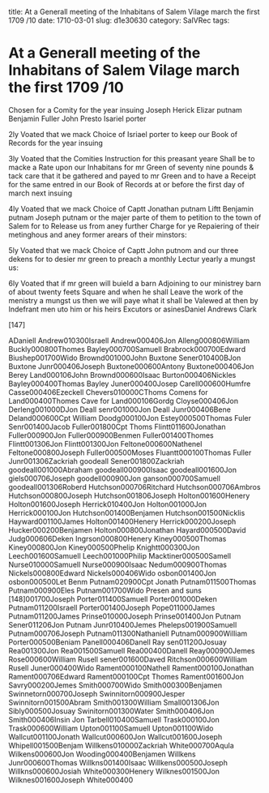 title: At a Generall meeting of the Inhabitans of Salem Vilage march the first 1709 /10
date: 1710-03-01
slug: d1e30630
category: SalVRec
tags: 


<div markdown class="doc" id="d1e30630">


# At a Generall meeting of the Inhabitans of Salem Vilage march the first 1709 /10 

Chosen for a Comity for the year insuing Joseph Herick Elizar putnam Benjamin Fuller John Presto Isariel porter

2ly Voated that we mack Choice of Isriael porter to keep our Book of Records for the year insuing

3ly Voated that the Comities Instruction for this preasant yeare Shall be to macke a Rate upon our Inhabitans for mr Green of seventy nine pounds & tack care that it be gathered and payed to mr Green and to have a Receipt for the same entred in our Book of Records at or before the first day of march next insuing

4ly Voated that we mack Choice of Captt Jonathan putnam Liftt Benjamin putnam Joseph putnam or the majer parte of them to petition to the town of Salem for to Release us from aney further Charge for ye Repaiering of their metinghous and aney former arears of their minstors:

5ly Voated that we mack Choice of Captt John putnom and our three dekens for to desier mr green to preach a monthly Lectur yearly a mungst us:

6ly Voated that if mr green will buield a barn Adjoining to our ministrey barn of about twenty feets Square and when he shall Leave the work of the menistry a mungst us then we will paye what it shall be Valewed at then by Indefrant men uto him or his heirs Excutors or asinesDaniel Andrews Clark

[147]

ADaniell Andrew010300Israell Andrew000406Jon Alleng000806William Buckly000800Thomes Bayley000700Samuell Brabrock000700Edward Biushep001700Wido Brownd001000John Buxtone Sener010400BJon Buxtone Junr000406Joseph Buxtone000600Antony Buxtone000406Jon Berey Land000106John Brownd000600Isaac Burton000406Nickles Bayley000400Thomas Bayley Juner000400Josep Carell000600Humfre Casse000406Ezeckell Chevers010000CThoms Comens for Land000400Thomes Cave for Land000106Gordg Cloyse000406Jon Derleng001000DJon Deall senr001000Jon Deall Junr000406Bene Deland000600Cpt William Doodg000100Jon Estey000500Thomas Fuler Senr001400Jacob Fuller001800Cpt Thoms Flintt011600Jonathan Fuller000900Jon Fuller000900Benmen Fuller001400Thomes Flintt001306Jon Flintt001300Jon Feltone000600Nathenel Feltone000800Joseph Fuller000500Moses Fluantt000100Thomas Fuller Junr001306Zackriah goodeall Sener001800Zackriah goodeall001000Abraham goodeall000900Isaac goodeall001600Jon giels000706Joseph goodell000900Jon ganson000700Samuell goodeall001306Roberd Hutchson000706Ritchard Hutchson000706Ambros Hutchson000800Joseph Hutchson001806Joseph Holton001600Henery Holton001600Joseph Herrick010400Jon Holton001000Jon Herrick000100Jon Hutchson001400Benjamen Hutchson001500Nicklis Hayward001100James Holton001400Henery Herrick000200Joseph Hucker000200Benjamen Holton000800Jonathan Hayard000500David Judg000606Deken Ingrson000800Henery Kiney000500Thomas Kiney000800Jon Kiney000500Phelip Knightt000300Jon Leech001600Samuell Leech001000Philip Macktiner000500Samell Nurse010000Samuell Nurse000900Isaac Nedum000900Thomas Nickels000800Edward Nickels000406Wido osbon001400Jon osbon000500Let Benm Putnam020900Cpt Jonath Putnam011500Thomas Putnam000900Eles Putnam001700Wido Presen and suns [148]001700Joseph Porter011400Samuell Porter001000Deken Putnam011200Israell Porter001400Joseph Pope011000James Putnam011200James Prinse010000Joseph Prinse001400Jon Putnam Sener011206Jon Putnam Junr010400Jemes Pheleps001900Samuell Putnam000706Joseph Putnam011300Nathaniell Putnam000900William Porter000500Beniam Panell000406Danell Ray sen011200Josuay Rea001300Jon Rea001500Samuell Rea000400Danell Reay000900Jemes Rose000600William Rusell sener001600Daved Ritchson000600William Rusell Juner000400Wido Rament000100Nathell Rament000100Jonathan Rament000706Edward Rament000100Cpt Thomes Rament001600Jon Savry000200Jemes Smith000700Wido Smith000300Benjamen Swinnetorn000700Joseph Swinnitorn000900Jesper Swinnitorn001500Abram Smith001300William Small001306Jon Sibly000500Josuay Swinitorn001300Water Smith000406Jon Smith000406Insin Jon Tarbell010400Samuell Trask000100Jon Trask000600William Upton001100Samuell Upton001100Wido Wallcut001100Jonath Wallcut000600Jon Wallcut001600Joseph Whipell001500Benjam Willkens010000Zackriah White000700Aqula Wilkens000600Jon Wooding000400Benjamen Willkens Junr000600Thomas Willkns001400Isaac Willkens000500Joseph Willkns000600Josiah White000300Henery Wilknes001500Jon Wilknes001600Joseph White000400
</div>